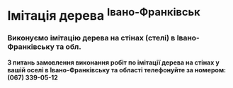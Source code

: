 # Імітація дерева <sup>Івано-Франківськ</sup>

### Виконуємо імітацію дерева на стінах (стелі) в Івано-Франківську та обл.

**З питань замовлення виконання робіт по імітації дерева на стінах у вашій оселі в
Івано-Франківську та області телефонуйте за номером: (067) 339-05-12**
